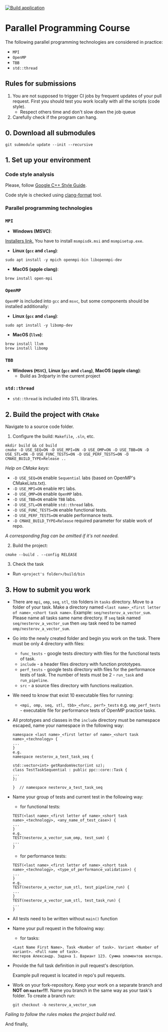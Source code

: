 [![Build application](https://github.com/learning-process/ppc-2024-threads-retake/actions/workflows/main.yml/badge.svg)](https://github.com/learning-process/ppc-2024-threads-retake/actions/workflows/main.yml)

# Parallel Programming Course

The following parallel programming technologies are considered in practice:
  * `MPI`
  * `OpenMP`
  * `TBB`
  * `std::thread`

## Rules for submissions
1. You are not supposed to trigger CI jobs by frequent updates of your pull request. First you should test you work locally with all the scripts (code style).
    * Respect others time and don't slow down the job queue
2. Carefully check if the program can hang.

## 0. Download all submodules
  ```
  git submodule update --init --recursive
  ```
## 1. Set up your environment

### Code style analysis
Please, follow [Google C++ Style Guide](https://google.github.io/styleguide/cppguide.html).

Code style is checked using [clang-format](https://clang.llvm.org/docs/ClangFormat.html) tool.

### Parallel programming technologies
### `MPI`
  * **Windows (MSVC)**:
  
  [Installers link.](https://www.microsoft.com/en-us/download/details.aspx?id=105289) You have to install `msmpisdk.msi` and `msmpisetup.exe`.
  
  * **Linux (`gcc` and `clang`)**:
  ```
  sudo apt install -y mpich openmpi-bin libopenmpi-dev
  ```
  * **MacOS (apple clang)**:
  ```
  brew install open-mpi
  ```

### `OpenMP`
  
  `OpenMP` is included into `gcc` and `msvc`, but some components should be installed additionally:
  
  * **Linux (`gcc` and `clang`)**:
  ```
  sudo apt install -y libomp-dev
  ```
  * **MacOS (`llvm`)**:
  ```
  brew install llvm
  brew install libomp
  ```

### `TBB`
  * **Windows (`MSVC`)**, **Linux (`gcc` and `clang`)**, **MacOS (apple clang)**: 
    * Build as 3rdparty in the current project

### `std::thread`
  * `std::thread` is included into STL libraries.

## 2. Build the project with `CMake`
Navigate to a source code folder.

1. Configure the build: `Makefile`, `.sln`, etc.

  ```
  mkdir build && cd build
  cmake -D USE_SEQ=ON -D USE_MPI=ON -D USE_OMP=ON -D USE_TBB=ON -D USE_STL=ON -D USE_FUNC_TESTS=ON -D USE_PERF_TESTS=ON -D CMAKE_BUILD_TYPE=Release ..
  ```
*Help on CMake keys:*
- `-D USE_SEQ=ON` enable `Sequential` labs (based on OpenMP's CMakeLists.txt).
- `-D USE_MPI=ON` enable `MPI` labs.
- `-D USE_OMP=ON` enable `OpenMP` labs.
- `-D USE_TBB=ON` enable `TBB` labs.
- `-D USE_STL=ON` enable `std::thread` labs.
- `-D USE_FUNC_TESTS=ON` enable functional tests.
- `-D USE_PERF_TESTS=ON` enable performance tests.
- `-D CMAKE_BUILD_TYPE=Release` required parameter for stable work of repo.

*A corresponding flag can be omitted if it's not needed.*

2. Build the project:
  ```
  cmake --build . --config RELEASE
  ```
3. Check the task
  * Run `<project's folder>/build/bin`

## 3. How to submit you work
* There are `mpi`, `omp`, `seq`, `stl`, `tbb` folders in `tasks` directory. Move to a folder of your task. Make a directory named `<last name>_<first letter of name>_<short task name>`. Example: `seq/nesterov_a_vector_sum`. Please name all tasks same name directory. If `seq` task named `seq/nesterov_a_vector_sum` then  `omp` task need to be named `omp/nesterov_a_vector_sum`.
* Go into the newly created folder and begin you work on the task. There must be only 4 directory with files:
  - `func_tests` - google tests directory with files for the functional tests of task.
  - `include`    - a header files directory with function prototypes.
  - `perf_tests` - google tests directory with files for the performance tests of task. The number of tests must be 2 - `run_task` and `run_pipeline`.
  - `src` - a source files directory with functions realization.
* We need to know that exist 10 executable files for running:
  - `<mpi, omp, seq, stl, tbb>_<func, perf>_tests` e.g. `omp_perf_tests` - executable file for performance tests of OpenMP practice tasks.
* All prototypes and classes in the `include` directory must be namespace escaped, name your namespace in the following way:
  ```
  namespace <last name>_<first letter of name>_<short task name>_<technology> {
  ...
  }
  e.g.
  namespace nesterov_a_test_task_seq {
  
  std::vector<int> getRandomVector(int sz);
  class TestTaskSequential : public ppc::core::Task {
  ...
  };

  }  // namespace nesterov_a_test_task_seq
  ```
* Name your group of tests and current test in the following way:
  * for functional tests:
  ```
  TEST(<last name>_<first letter of name>_<short task name>_<technology>, <any_name_of_test_case>) {
  ...
  }
  e.g.
  TEST(nesterov_a_vector_sum_omp, test_sum) {
  ...
  }
  ```
  * for performance tests:
  ```
  TEST(<last name>_<first letter of name>_<short task name>_<technology>, <type_of_performance_validation>) {
  ...
  }
  e.g.
  TEST(nesterov_a_vector_sum_stl, test_pipeline_run) {
  ...
  }
  TEST(nesterov_a_vector_sum_stl, test_task_run) {
  ...
  }
  ```
* All tests need to be written without `main()` function
* Name your pull request in the following way:
  * for tasks:
  ```
  <Last Name First Name>. Task <Number of task>. Variant <Number of variant>. <Full name of task>.
  Нестеров Александр. Задача 1. Вариант 123. Сумма элементов вектора.
  ```
 
* Provide the full task definition in pull request's description.

  Example pull request is located in repo's pull requests.

* Work on your fork-repository. Keep your work on a separate branch and **NOT on `master`!!!**. Name you branch in the same way as your task's folder. To create a branch run:
  ```
  git checkout -b nesterov_a_vector_sum
  ```

*Failing to follow the rules makes the project build red.*

And finally, 
